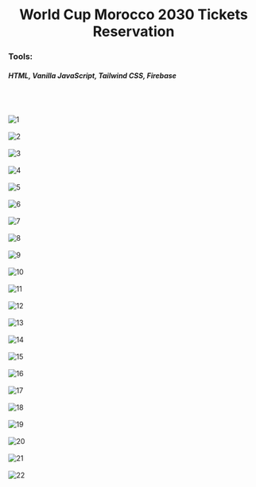<h1 align="center">World Cup Morocco 2030 Tickets Reservation</h1>


<h3>Tools:<h5>HTML, Vanilla JavaScript, Tailwind CSS, Firebase</h5></h3><br/><br/>

![1](https://github.com/MOOUUAAD/World-Cup-2030-tickets-reservation/assets/143042089/54f0f249-ffdd-483d-b23e-a85a32b46d90)<br/><br/>
![2](https://github.com/MOOUUAAD/World-Cup-2030-tickets-reservation/assets/143042089/a4f35dc9-57a0-4729-8503-32e0cab52406)<br/><br/>
![3](https://github.com/MOOUUAAD/World-Cup-2030-tickets-reservation/assets/143042089/fe87f17f-df3a-4ae1-bc55-01580a150328)<br/><br/>
![4](https://github.com/MOOUUAAD/World-Cup-2030-tickets-reservation/assets/143042089/1ef6ebd6-7192-40f7-8063-bbb1b5c154b6)<br/><br/>
![5](https://github.com/MOOUUAAD/World-Cup-2030-tickets-reservation/assets/143042089/5259ca00-30cf-4ccb-91bc-be32f05178e7)<br/><br/>
![6](https://github.com/MOOUUAAD/World-Cup-2030-tickets-reservation/assets/143042089/58b68043-32e0-4d83-a974-fa94df96afcb)<br/><br/>
![7](https://github.com/MOOUUAAD/World-Cup-2030-tickets-reservation/assets/143042089/41c6c963-48b1-4201-9b7b-d01942241e01)<br/><br/>
![8](https://github.com/MOOUUAAD/World-Cup-2030-tickets-reservation/assets/143042089/e63acb2c-69f1-4711-90cf-3006936aa642)<br/><br/>
![9](https://github.com/MOOUUAAD/World-Cup-2030-tickets-reservation/assets/143042089/d0ad081a-de08-49a0-86a6-34d52f975ecc)<br/><br/>
![10](https://github.com/MOOUUAAD/World-Cup-2030-tickets-reservation/assets/143042089/bc4b6e50-8606-4f3f-9375-45a254de0a52)<br/><br/>
![11](https://github.com/MOOUUAAD/World-Cup-2030-tickets-reservation/assets/143042089/f42854a3-d4e6-491f-904c-910cd7ae3066)<br/><br/>
![12](https://github.com/MOOUUAAD/World-Cup-2030-tickets-reservation/assets/143042089/ba55c60f-dd72-4ca3-95db-62d7331869d6)<br/><br/>
![13](https://github.com/MOOUUAAD/World-Cup-2030-tickets-reservation/assets/143042089/939d18c6-1d6d-44fb-9f54-2e7504ed7ea9)<br/><br/>
![14](https://github.com/MOOUUAAD/World-Cup-2030-tickets-reservation/assets/143042089/e29ef848-4dbd-4295-a131-ef7818722417)<br/><br/>
![15](https://github.com/MOOUUAAD/World-Cup-2030-tickets-reservation/assets/143042089/c249a1c6-4fc2-43c4-b4fa-d0ae66b6ecc0)<br/><br/>
![16](https://github.com/MOOUUAAD/World-Cup-2030-tickets-reservation/assets/143042089/5dc7744e-8425-4822-afd3-84bcb0a75d9d)<br/><br/>
![17](https://github.com/MOOUUAAD/World-Cup-2030-tickets-reservation/assets/143042089/c42c9681-de7e-4bca-a5a9-b100a3ae3883)<br/><br/>
![18](https://github.com/MOOUUAAD/World-Cup-2030-tickets-reservation/assets/143042089/2281d5b6-0888-462b-b763-13c000d60f27)<br/><br/>
![19](https://github.com/MOOUUAAD/World-Cup-2030-tickets-reservation/assets/143042089/fac7750f-c13f-4357-8dfa-d4af6e288adb)<br/><br/>
![20](https://github.com/MOOUUAAD/World-Cup-2030-tickets-reservation/assets/143042089/4dc0211c-be72-4ee1-92e0-251177f63f47)<br/><br/>
![21](https://github.com/MOOUUAAD/World-Cup-2030-tickets-reservation/assets/143042089/0c690be0-e5ea-46a5-a6af-ad082472f13b)<br/><br/>
![22](https://github.com/MOOUUAAD/World-Cup-2030-tickets-reservation/assets/143042089/ced031fe-d357-4bf2-bf26-3a7bce41fcca)<br/><br/>
